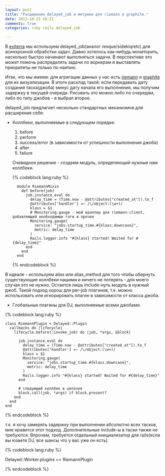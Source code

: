 ```yaml
---
layout: post
title: "Расширение delayed_job и метрики для riemann и graphite."
date: 2013-10-15 18:21
comments: true
categories: ruby rails delayed_job

---
```


В [eviterra](https://eviterra.com) мы используем delayed_job(аналог resque/sidekiq/etc) для асинхронной обработки задач. Давно хотелось как-нибудь мониторить, насколько быстро начинают выполняться задачи. В перспективе это может помочь распределять задачи по воркерам и выставлять приоритеты не только по наитию.

<!--more-->

Итак, что мы имеем: для агрегации данных у нас есть [riemann](http://riemann.io/) и [graphite](http://graphite.wikidot.com/) для их визуализации. В итоге расклад такой: если передавать дату создания таска(джоба) минус дату начала его выполнения, мы получим задержку в текущей очереди. Рисовать это можно либо по очередям, либо по типу джобов - я выбрал второе.

delayed_job предлагает несколько стандартных механизмов для расширения себя:

* Коллбеки, выполняемые в следующем порядке:

    1. before
    2. perform
    3. success/error (в зависимости от успешности выполнения джоба)
    4. after
    5. failure
  
    Очевидное решение - создаем модуль, определяющий нужные нам коллбеки.

  
    {% codeblock lang:ruby %}

        module RiemannMixin
          def before(job)
            job.instance_eval do
              delay_time = (Time.now - @attributes["created_at"]).to_f
              @attributes['handler'] =~ /\/object:(\w+)/
              klass = $1
              # Monitoring.gauge - мой враппер для riemann-client, добавляющий необходимые тэги и прочее
              Monitoring.gauge(
                service: "jobs.startup_time.#{klass.downcase}",
                metric: delay_time
              )
              Rails.logger.info "#{klass} started! Waited for #{delay_time}"
            end
          end
        end


    {% endcodeblock %}

В идеале - используем alias или alias_method для того чтобы обернуть существующие коллбеки нашими и ничего не потерять - для моего случая это не нужно.
Остается лишь include-нуть модуль в нужный джоб. Такой подход хорош для per-job плагинов, т.к. можно использовать или игнорировать плагин в зависимости от класса джоба.

* Глобальные плагины для DJ, выполняемые всеми джобами.

{% codeblock lang:ruby %}

    class RiemannPlugin < Delayed::Plugin
      callbacks do |lifecycle|
        lifecycle.before(:invoke_job) do |job, *args, &block|

          job.instance_eval do
            delay_time = (Time.now - @attributes["created_at"]).to_f
            @attributes['handler'] =~ /\/object:(\w+)/
            klass = $1
            Monitoring.gauge(
              service: "jobs.startup_time.#{klass.downcase}",
              metric: delay_time
            )
            Rails.logger.info "#{klass} started! Waited for #{delay_time}"
          end

          # следующий коллбек в цепочке
          block.call(job, *args) if block.present?
        end
      end
    end


{% endcodeblock %}

т.к. я хочу замерять задержку при выполнении абсолютно всех тасков, мне нравится этот подход. Дополнительные include-ы в таски также не требуются. Впрочем, требуется отдельный инициализатор для rails(если вы юзаете DJ, все шансы что у вас уже он есть).

{% codeblock lang:ruby %}

Delayed::Worker.plugins << RiemannPlugin

{% endcodeblock %}


